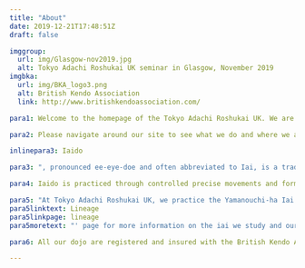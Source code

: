 ```yaml
---
title: "About"
date: 2019-12-21T17:48:51Z
draft: false

imggroup:
  url: img/Glasgow-nov2019.jpg
  alt: Tokyo Adachi Roshukai UK seminar in Glasgow, November 2019
imgbka:
  url: img/BKA_logo3.png
  alt: British Kendo Association
  link: http://www.britishkendoassociation.com/

para1: Welcome to the homepage of the Tokyo Adachi Roshukai UK. We are a non-profit making martial arts club established to help promote and practice the art of Iaido throughout the UK.

para2: Please navigate around our site to see what we do and where we are located. If you have any queries, please don't hesitate to send us an email or find us on Facebook.

inlinepara3: Iaido

para3: ", pronounced ee-eye-doe and often abbreviated to Iai, is a traditional Japanese martial art that is often translated as 'the art of drawing the sword', or 'the way of mental presence and immediate reaction'. At its most basic interpretation, Iaido emphasises being aware and capable of quickly drawing the sword and responding to a sudden attack from multiple opponents; however, like most traditional Japanese art forms there are multiple layers of detail and study involved that go beyond the obvious forms being practiced."

para4: Iaido is practiced through controlled precise movements and forms which are taught as individual techniques called kata. Although Iaido is generally practised as non-contact consisting of solo kata against imaginary opponents, there are also forms that require pair-work with bokuto (wooden swords), and  there are more advanced forms that involve grappling techniques.

para5: "At Tokyo Adachi Roshukai UK, we practice the Yamanouchi-ha Iai of Muso Jikiden Eishin Ryu. However, our syllabus also includes the standardised set of twelve iaido forms formulated by the All Japan Kendo Federation (Zen Nippon Kendo Renmei, ZNKR) that are taught within a number of Iaido/Kendo federations to teach and promote iaido around the world. Please see the '"
para5linktext: Lineage
para5linkpage: lineage
para5moretext: "' page for more information on the iai we study and our lineage."

para6: All our dojo are registered and insured with the British Kendo Association (BKA), which is the official governing body for Iaido in the UK.

---
```

